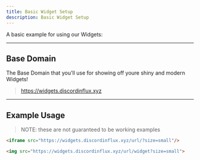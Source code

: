 ```yaml
---
title: Basic Widget Setup
description: Basic Widget Setup
---
```


A basic example for using our Widgets:

---

## Base Domain
 The Base Domain that you'll use for showing off youre shiny and modern Widgets!
> https://widgets.discordinflux.xyz

---


## Example Usage

> NOTE: these are not guaranteed to be working examples

```html title="MarkDown | Html"
<iframe src="https://widgets.discordinflux.xyz/url/?size=small"/>
```

```html title="Image Tag 
<img src="https://widgets.discordinflux.xyz/url/widget?size=small">
```
